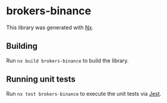 # brokers-binance

This library was generated with [Nx](https://nx.dev).

## Building

Run `nx build brokers-binance` to build the library.

## Running unit tests

Run `nx test brokers-binance` to execute the unit tests via [Jest](https://jestjs.io).
